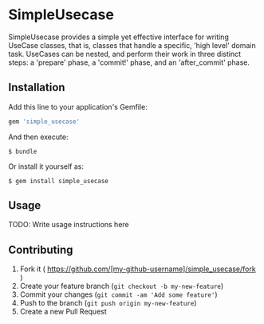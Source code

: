 # SimpleUsecase

SimpleUsecase provides a simple yet effective interface for writing UseCase
classes, that is, classes that handle a specific, 'high level' domain task.
UseCases can be nested, and perform their work in three distinct steps: a
'prepare' phase, a 'commit!' phase, and an 'after_commit' phase.

## Installation

Add this line to your application's Gemfile:

```ruby
gem 'simple_usecase'
```

And then execute:

    $ bundle

Or install it yourself as:

    $ gem install simple_usecase

## Usage

TODO: Write usage instructions here

## Contributing

1. Fork it ( https://github.com/[my-github-username]/simple_usecase/fork )
2. Create your feature branch (`git checkout -b my-new-feature`)
3. Commit your changes (`git commit -am 'Add some feature'`)
4. Push to the branch (`git push origin my-new-feature`)
5. Create a new Pull Request
